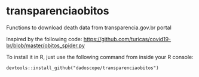 # transparenciaobitos
Functions to download death data from transparencia.gov.br portal

Inspired by the following code: https://github.com/turicas/covid19-br/blob/master/obitos_spider.py

To install it in R, just use the following command from inside your R console:

```
devtools::install_github("dadoscope/transparenciaobitos")
```

